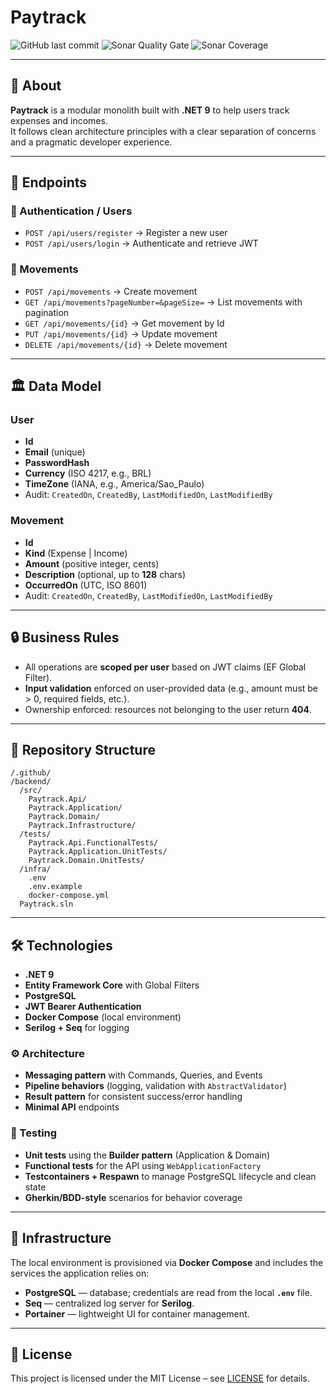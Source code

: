 # Paytrack

![GitHub last commit](https://img.shields.io/github/last-commit/gabbium/paytrack)
![Sonar Quality Gate](https://img.shields.io/sonar/quality_gate/gabbium_paytrack?server=https%3A%2F%2Fsonarcloud.io)
![Sonar Coverage](https://img.shields.io/sonar/coverage/gabbium_paytrack?server=https%3A%2F%2Fsonarcloud.io)

---

## 📌 About

**Paytrack** is a modular monolith built with **.NET 9** to help users track expenses and incomes.  
It follows clean architecture principles with a clear separation of concerns and a pragmatic developer experience.

---

## 🚀 Endpoints

### 🔑 Authentication / Users

- `POST /api/users/register` → Register a new user
- `POST /api/users/login` → Authenticate and retrieve JWT

### 💸 Movements

- `POST /api/movements` → Create movement
- `GET /api/movements?pageNumber=&pageSize=` → List movements with pagination
- `GET /api/movements/{id}` → Get movement by Id
- `PUT /api/movements/{id}` → Update movement
- `DELETE /api/movements/{id}` → Delete movement

---

## 🏛️ Data Model

### User

- **Id**
- **Email** (unique)
- **PasswordHash**
- **Currency** (ISO 4217, e.g., BRL)
- **TimeZone** (IANA, e.g., America/Sao_Paulo)
- Audit: `CreatedOn`, `CreatedBy`, `LastModifiedOn`, `LastModifiedBy`

### Movement

- **Id**
- **Kind** (Expense | Income)
- **Amount** (positive integer, cents)
- **Description** (optional, up to **128** chars)
- **OccurredOn** (UTC, ISO 8601)
- Audit: `CreatedOn`, `CreatedBy`, `LastModifiedOn`, `LastModifiedBy`

---

## 🔒 Business Rules

- All operations are **scoped per user** based on JWT claims (EF Global Filter).
- **Input validation** enforced on user-provided data (e.g., amount must be > 0, required fields, etc.).
- Ownership enforced: resources not belonging to the user return **404**.

---

## 📂 Repository Structure

```
/.github/
/backend/
  /src/
    Paytrack.Api/
    Paytrack.Application/
    Paytrack.Domain/
    Paytrack.Infrastructure/
  /tests/
    Paytrack.Api.FunctionalTests/
    Paytrack.Application.UnitTests/
    Paytrack.Domain.UnitTests/
  /infra/
    .env
    .env.example
    docker-compose.yml
  Paytrack.sln
```

---

## 🛠️ Technologies

- **.NET 9**
- **Entity Framework Core** with Global Filters
- **PostgreSQL**
- **JWT Bearer Authentication**
- **Docker Compose** (local environment)
- **Serilog + Seq** for logging

### ⚙️ Architecture

- **Messaging pattern** with Commands, Queries, and Events
- **Pipeline behaviors** (logging, validation with `AbstractValidator`)
- **Result pattern** for consistent success/error handling
- **Minimal API** endpoints

### 🧪 Testing

- **Unit tests** using the **Builder pattern** (Application & Domain)
- **Functional tests** for the API using `WebApplicationFactory`
- **Testcontainers + Respawn** to manage PostgreSQL lifecycle and clean state
- **Gherkin/BDD-style** scenarios for behavior coverage

---

## 🧱 Infrastructure

The local environment is provisioned via **Docker Compose** and includes the services the application relies on:

- **PostgreSQL** — database; credentials are read from the local **`.env`** file.
- **Seq** — centralized log server for **Serilog**.
- **Portainer** — lightweight UI for container management.

---

## 🪪 License

This project is licensed under the MIT License – see [LICENSE](LICENSE) for details.
